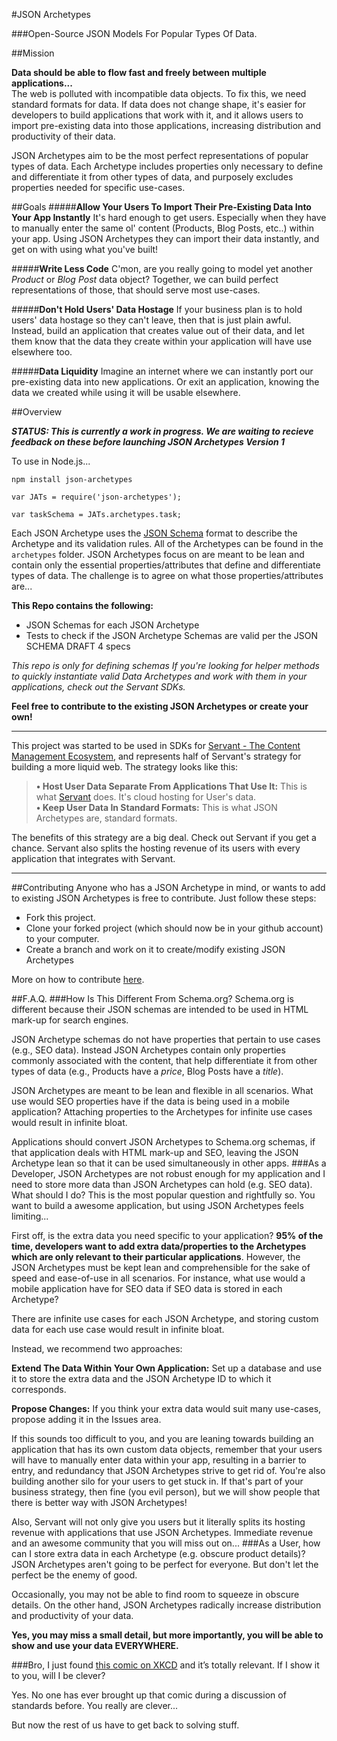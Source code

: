 #JSON Archetypes

###Open-Source JSON Models For Popular Types Of Data.

##Mission
  
**Data should be able to flow fast and freely between multiple applications...**  
The web is polluted with incompatible data objects.  To fix this, we need standard formats for data.  If data does not change shape, it's easier for developers to build applications that work with it, and it allows users to import pre-existing data into those applications, increasing distribution and productivity of their data.  

JSON Archetypes aim to be the most perfect representations of popular types of data.  Each Archetype includes properties only necessary to define and differentiate it from other types of data, and purposely excludes properties needed for specific use-cases.

##Goals
#####**Allow Your Users To Import Their Pre-Existing Data Into Your App Instantly**
It's hard enough to get users.  Especially when they have to manually enter the same ol' content (Products, Blog Posts, etc..) within your app.  Using JSON Archetypes they can import their data instantly, and get on with using what you've built!  
  
#####**Write Less Code**
C'mon, are you really going to model yet another *Product* or *Blog Post* data object?  Together, we can build perfect representations of those, that should serve most use-cases.

#####**Don't Hold Users' Data Hostage**
If your business plan is to hold users' data hostage so they can't leave, then that is just plain awful.  Instead, build an application that creates value out of their data, and let them know that the data they create within your application will have use elsewhere too.

#####**Data Liquidity**
Imagine an internet where we can instantly port our pre-existing data into new applications.  Or exit an application, knowing the data we created while using it will be usable elsewhere.

##Overview

***STATUS: This is currently a work in progress.  We are waiting to recieve feedback on these before launching JSON Archetypes Version 1***

To use in Node.js...

    npm install json-archetypes
    
    var JATs = require('json-archetypes');

    var taskSchema = JATs.archetypes.task;

Each JSON Archetype uses the [JSON Schema](http://json-schema.org "http://json-schema.org") format to describe the Archetype and its validation rules.  All of the Archetypes can be found in the `archetypes` folder.  JSON Archetypes focus on are meant to be lean and contain only the essential properties/attributes that define and differentiate types of data.  The challenge is to agree on what those properties/attributes are...

**This Repo contains the following:**

 - JSON Schemas for each JSON Archetype
 - Tests to check if the JSON Archetype Schemas are valid per the JSON SCHEMA DRAFT 4 specs

*This repo is only for defining schemas  If you're looking for helper methods to quickly instantiate valid Data Archetypes and work with them in your applications, check out the Servant SDKs.*
 
**Feel free to contribute to the existing JSON Archetypes or create your own!**

---

This project was started to be used in SDKs for [Servant - The Content Management Ecosystem](http://servant.co), and represents half of Servant's strategy for building a more liquid web.  The strategy looks like this:

>**• Host User Data Separate From Applications That Use It:**  This is what [Servant](http://servant.co) does.  It's cloud hosting for User's data.  
>**• Keep User Data In Standard Formats:**  This is what JSON Archetypes are, standard formats.

The benefits of this strategy are a big deal. Check out Servant if you get a chance.  Servant also splits the hosting revenue of its users with every application that integrates with Servant.

---
##Contributing
Anyone who has a JSON Archetype in mind, or wants to add to existing JSON Archetypes is free to contribute.  Just follow these steps:

 - Fork this project.
 - Clone your forked project (which should now be in your github account) to your computer.
 - Create a branch and work on it to create/modify existing JSON Archetypes 

More on how to contribute [here](https://guides.github.com/activities/contributing-to-open-source/).

##F.A.Q.
###How Is This Different From Schema.org?
Schema.org is different because their JSON schemas are intended to be used in HTML mark-up for search engines.

JSON Archetype schemas do not have properties that pertain to use cases (e.g., SEO data).  Instead JSON Archetypes contain only properties commonly associated with the content, that help differentiate it from other types of data (e.g., Products have a *price*, Blog Posts have a *title*).

JSON Archetypes are meant to be lean and flexible in all scenarios.  What use would SEO properties have if the data is being used in a mobile application?  Attaching properties to the Archetypes for infinite use cases would result in infinite bloat.

Applications should convert JSON Archetypes to Schema.org schemas, if that application deals with HTML mark-up and SEO, leaving the JSON Archetype lean so that it can be used simultaneously in other apps.
###As a Developer, JSON Archetypes are not robust enough for my application and I need to store more data than JSON Archetypes can hold (e.g. SEO data).  What should I do?
This is the most popular question and rightfully so.  You want to build a awesome application, but using JSON Archetypes feels limiting...

First off, is the extra data you need specific to your application?  **95% of the time, developers want to add extra data/properties to the Archetypes which are only relevant to their particular applications**.  However, the JSON Archetypes must be kept lean and comprehensible for the sake of speed and ease-of-use in all scenarios.  For instance, what use would a mobile application have for SEO data if SEO data is stored in each Archetype?

There are infinite use cases for each JSON Archetype, and storing custom data for each use case would result in infinite bloat.

Instead, we recommend two approaches: 

**Extend The Data Within Your Own Application:**  Set up a database and use it to store the extra data and the JSON Archetype ID to which it corresponds. 

**Propose Changes:**  If you think your extra data would suit many use-cases, propose adding it in the Issues area.

If this sounds too difficult to you, and you are leaning towards building an application that has its own custom data objects, remember that your users will have to manually enter data within your app, resulting in a barrier to entry, and redundancy that JSON Archetypes strive to get rid of.  You're also building another silo for your users to get stuck in.  If that's part of your business strategy, then fine (you evil person), but we will show people that there is better way with JSON Archetypes!  

Also, Servant will not only give you users but it literally splits its hosting revenue with applications that use JSON Archetypes.  Immediate revenue and an awesome community that you will miss out on...
###As a User, how can I store extra data in each Archetype (e.g. obscure product details)?
JSON Archetypes aren't going to be perfect for everyone.  But don't let the perfect be the enemy of good.  

Occasionally, you may not be able to find room to squeeze in obscure details.  On the other hand, JSON Archetypes radically increase distribution and productivity of your data.  

**Yes, you may miss a small detail, but more importantly, you will be able to show and use your data EVERYWHERE.**

###Bro, I just found [this comic on XKCD](http://xkcd.com/927/) and it’s totally relevant.  If I show it to you, will I be clever?

Yes. No one has ever brought up that comic during a discussion of standards before.  You really are clever...

But now the rest of us have to get back to solving stuff. 


